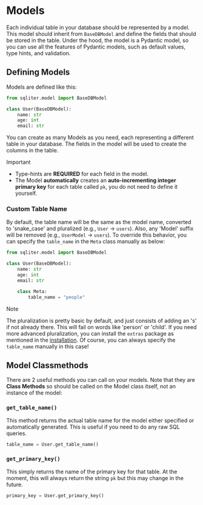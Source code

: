 # Models

Each individual table in your database should be represented by a model. This
model should inherit from `BaseDBModel` and define the fields that should be
stored in the table. Under the hood, the model is a Pydantic model, so you can
use all the features of Pydantic models, such as default values, type hints, and
validation.

## Defining Models

Models are defined like this:

```python
from sqliter.model import BaseDBModel

class User(BaseDBModel):
    name: str
    age: int
    email: str
```

You can create as many Models as you need, each representing a different table
in your database. The fields in the model will be used to create the columns in
the table.

> [!IMPORTANT]
>
> - Type-hints are **REQUIRED** for each field in the model.
> - The Model **automatically** creates an **auto-incrementing integer primary
> key** for each table called `pk`, you do not need to define it yourself.

### Custom Table Name

By default, the table name will be the same as the model name, converted to
'snake_case' and pluralized (e.g., `User` -> `users`). Also, any 'Model' suffix
will be removed (e.g., `UserModel` -> `users`). To override this behavior, you
can specify the `table_name` in the `Meta` class manually as below:

```python
from sqliter.model import BaseDBModel

class User(BaseDBModel):
    name: str
    age: int
    email: str

    class Meta:
        table_name = "people"
```

> [!NOTE]
>
> The pluralization is pretty basic by default, and just consists of adding an
> 's' if not already there. This will fail on words like 'person' or 'child'. If
> you need more advanced pluralization, you can install the `extras` package as
> mentioned in the [installation](../installation.md#optional-dependencies). Of
> course, you can always specify the `table_name` manually in this case!

## Model Classmethods

There are 2 useful methods you can call on your models. Note that they are
**Class Methods** so should be called on the Model class itself, not an
instance of the model:

### `get_table_name()`

This method returns the actual table name for the model either specified or
automatically generated. This is useful if you need to do any raw SQL queries.

```python
table_name = User.get_table_name()
```

### `get_primary_key()`

This simply returns the name of the primary key for that table. At the moment,
this will always return the string `pk` but this may change in the future.

```python
primary_key = User.get_primary_key()
```
